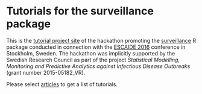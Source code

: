 
<!-- README.md is generated from README.Rmd. Please edit that file -->
Tutorials for the surveillance package
======================================

This is the [tutorial project site](https://surveillancer.github.io/tutorials/) of the hackathon promoting the [surveillance](https://CRAN.R-project.org/package=surveillance) R package conducted in connection with the [ESCAIDE 2016](http://ecdc.europa.eu/en/escaide/Pages/ESCAIDE.aspx) conference in Stockholm, Sweden. The hackathon was implicitly supported by the Swedish Research Council as part of the project *Statistical Modelling, Monitoring and Predictive Analytics against Infectious Disease Outbreaks* (grant number 2015-05182\_VR).

Please select [articles](https://surveillancer.github.io/tutorials/articles/) to get a list of tutorials.
